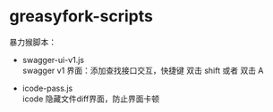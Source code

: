 # greasyfork-scripts


暴力猴脚本：

- swagger-ui-v1.js  
  swagger v1 界面：添加查找接口交互，快捷键 双击 shift 或者 双击 A
  
- icode-pass.js  
  icode 隐藏文件diff界面，防止界面卡顿
